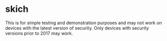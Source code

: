 # skich
This is for simple testing and demonstration purposes and may not work on devices with the latest version of security. Only devices with security versions prior to 2017 may work.
